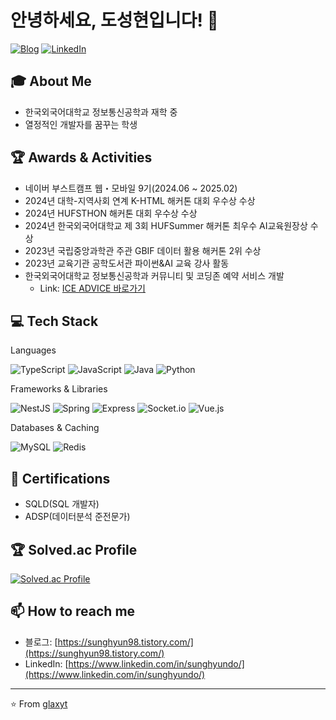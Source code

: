 # 안녕하세요, 도성현입니다! 👋

[![Blog](https://img.shields.io/badge/Blog-sunghyun98.tistory.com-orange?style=flat-square&logo=blogger&logoColor=white)](https://sunghyun98.tistory.com/)
[![LinkedIn](https://img.shields.io/badge/LinkedIn-sunghyundo-blue?style=flat-square&logo=linkedin&logoColor=white)](https://www.linkedin.com/in/sunghyundo/)

## 🎓 About Me
- 한국외국어대학교 정보통신공학과 재학 중
- 열정적인 개발자를 꿈꾸는 학생

## 🏆 Awards & Activities
- 네이버 부스트캠프 웹・모바일 9기(2024.06 ~ 2025.02)
- 2024년 대학-지역사회 연계 K-HTML 해커톤 대회 우수상 수상
- 2024년 HUFSTHON 해커톤 대회 우수상 수상
- 2024년 한국외국어대학교 제 3회 HUFSummer 해커톤 최우수 AI교육원장상 수상
- 2023년 국립중앙과학관 주관 GBIF 데이터 활용 해커톤 2위 수상
- 2023년 교육기관 공학도서관 파이썬&AI 교육 강사 활동
- 한국외국어대학교 정보통신공학과 커뮤니티 및 코딩존 예약 서비스 개발
  - Link: [ICE ADVICE 바로가기](https://ice-advice.co.kr/)

## 💻 Tech Stack
Languages
<p align="left">
  <img src="https://img.shields.io/badge/-TypeScript-3178C6?style=flat-square&logo=typescript&logoColor=white" alt="TypeScript"/>
  <img src="https://img.shields.io/badge/-JavaScript-F7DF1E?style=flat-square&logo=javascript&logoColor=black" alt="JavaScript"/>
  <img src="https://img.shields.io/badge/-Java-007396?style=flat-square&logo=java&logoColor=white" alt="Java"/>
  <img src="https://img.shields.io/badge/-Python-3776AB?style=flat-square&logo=python&logoColor=white" alt="Python"/>
</p>
Frameworks & Libraries
<p align="left">
  <img src="https://img.shields.io/badge/-NestJS-E0234E?style=flat-square&logo=nestjs&logoColor=white" alt="NestJS"/>
  <img src="https://img.shields.io/badge/-Spring-6DB33F?style=flat-square&logo=spring&logoColor=white" alt="Spring"/>
  <img src="https://img.shields.io/badge/-Express-000000?style=flat-square&logo=express&logoColor=white" alt="Express"/>
  <img src="https://img.shields.io/badge/-Socket.io-010101?style=flat-square&logo=socket.io&logoColor=white" alt="Socket.io"/>
  <img src="https://img.shields.io/badge/-Vue.js-4FC08D?style=flat-square&logo=vue.js&logoColor=white" alt="Vue.js"/>
</p>
Databases & Caching
<p align="left">
  <img src="https://img.shields.io/badge/-MySQL-4479A1?style=flat-square&logo=mysql&logoColor=white" alt="MySQL"/>
  <img src="https://img.shields.io/badge/-Redis-DC382D?style=flat-square&logo=redis&logoColor=white" alt="Redis"/>
</p>

## 📜 Certifications
- SQLD(SQL 개발자)
- ADSP(데이터분석 준전문가)

## 🏆 Solved.ac Profile
[![Solved.ac Profile](http://mazassumnida.wtf/api/v2/generate_badge?boj=glaxyt)](https://solved.ac/glaxyt/)

## 📫 How to reach me
- 블로그: [https://sunghyun98.tistory.com/](https://sunghyun98.tistory.com/)
- LinkedIn: [https://www.linkedin.com/in/sunghyundo/](https://www.linkedin.com/in/sunghyundo/)

---
⭐️ From [glaxyt](https://github.com/glaxyt)
